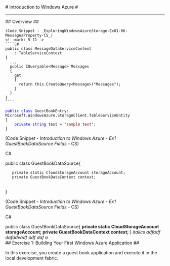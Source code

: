 ﻿<a name="Title" />
# Introduction to Windows Azure #

---
<a name="Overview" />
## Overview ##

	(Code Snippet - _ExploringWindowsAzureStorage-Ex01-06-MessagesProperty-CS_)
	<!--mark: 5-11-->
	````C#
	public class MessageDataServiceContext
	    : TableServiceContext
	{
	  ...
	  public IQueryable<Message> Messages
	  {
	    get
	    {
	      return this.CreateQuery<Message>("Messages");
	    }
	  }
	}
	````

<pre><code class="C#"><span style="color:#0000FF">public</span> <span style="color:#0000FF">class</span> GuestBookEntry: Microsoft.WindowsAzure.StorageClient.TableServiceEntity
{
    <span style="color:#0000FF">private</span> <span style="color:#0000FF">string</span> test = <span style="color:#8B0000">&quot;sample text&quot;</span>;
}
</code></pre>

<p>(Code Snippet - <em>Introduction to Windows Azure - Ex1 GuestBookDataSource Fields</em> - CS)</p>
<div class="boxcontent"><div class="boxheader"><p>C#</p></div>
public class GuestBookDataSource{
<div class="CodeHighlighter">
<pre>
<code class="csharp">   private static CloudStorageAccount storageAccount;
   private GuestBookDataContext context;
</code>
</pre>
</div>
}
</div>

<p>(Code Snippet - <em>Introduction to Windows Azure - Ex1 GuestBookDataSource Fields</em> - CS)</p>
<div class="boxcontent"><div class="boxheader"><p>C#</p></div>
public class GuestBookDataSource{
<strong>   private static CloudStorageAccount storageAccount;
   private GuestBookDataContext context;
</strong>
}
<em>
italics adfadf
dafadvadf adf daf a
</em>
</div>

<a name="Exercise1" />
## Exercise 1: Building Your First Windows Azure Application ##

In this exercise, you create a guest book application and execute it in the local development fabric.
